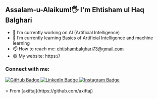 ##  Assalam-u-Alaikum!🖐️ I'm Ehtisham ul Haq Balghari 

- 🔭 I’m currently working on  AI (Artificial Intelligence)  
- 🌱 I’m currently learning Basics of Artificial Intelligence and machine learning
- 📫 How to reach me: ehtishambalghari73@gmail.com
- 😄 My website: https://
  
### Connect with me:
<div id="badges">
 <div id="badges">
  <div id="badges">
  <a href="https://github.com/Ehtishambalghari" target="_blank" rel="noopener noreferrer">
    <img src="https://img.shields.io/badge/GitHub-white?style=for-the-badge&logo=github&logoColor=black" alt="GitHub Badge"/>
  </a>
  
  <a href="https://www.linkedin.com/in/ehtishambalghari/" target="_blank" rel="noopener noreferrer">
    <img src="https://img.shields.io/badge/LinkedIn-blue?style=for-the-badge&logo=linkedin&logoColor=white" alt="LinkedIn Badge"/>
  </a>
  
  <a href="https://instagram.com/yourinstagramusername" target="_blank" rel="noopener noreferrer">
    <img src="https://img.shields.io/badge/Instagram-purple?style=for-the-badge&logo=instagram&logoColor=white" alt="Instagram Badge"/>
  </a>
</div>

</div>

<br>
⭐️ From [axiftaj](https://github.com/axiftaj)

